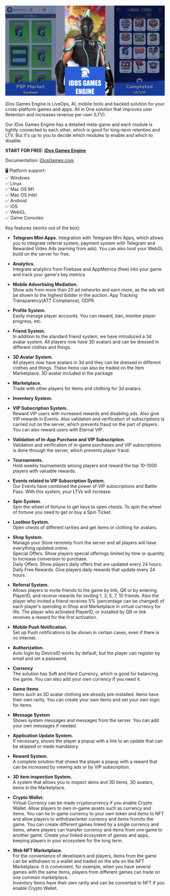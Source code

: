 [![iDos Games Engine](https://raw.githubusercontent.com/iDos-Games/iDos-Games-Engine-Unity-SDK/refs/heads/main/ige.png)](https://platform.idosgames.com)

iDos Games Engine is LiveOps, AI, mobile tools and backed solution for your cross-platform games and apps. All in One solution that improves user Retention and increases revenue per user (LTV).

Our iDos Games Engine has a detailed meta-game and each module is tightly connected to each other, which is good for long-term retention and LTV. But it's up to you to decide which modules to enable and which to disable.

**START FOR FREE: [iDos Games Engine](https://platform.idosgames.com)**

Documentation: [iDosGames.com](https://idosgames.com/docs/developers/quick-start/ige-unity-sdk/)

🖥️ Platform support:  
✅ Windows  
✅ Linux  
✅ Mac OS M1  
✅ Mac OS Intel  
✅ Android  
✅ iOS  
✅ WebGL  
✅ Game Consoles  

Key features (works out of the box):

- **Telegram Mini Apps.**
Integration with Telegram Mini Apps, which allows you to integrate referral system, payment system with Telegram and Rewarded Video Ads (earning from ads). You can also host your WebGL build on the server for free.

- **Analytics.**  
Integrate analytics from Firebase and AppMetrica (free) into your game and track your game's key metrics.

- **Mobile Advertising Mediation.**  
Show ads from more than 20 ad networks and earn more, as the ads will be shown to the highest bidder in the auction. App Tracking Transparency(ATT Compliance), GDPR.

- **Profile System.**  
Easily manage player accounts. You can reward, ban, monitor player progress, etc.

- **Friend System.**  
In addition to the standard friend system, we have introduced a 3d avatar system. All players now have 3D avatars and can be dressed in different clothes and things.

- **3D Avatar System.**  
All players now have avatars in 3d and they can be dressed in different clothes and things. These items can also be traded on the Item Marketplace. 3D avatar included in the package

- **Marketplace.**  
Trade with other players for items and clothing for 3d avatars.

- **Inventory System.**  

- **VIP Subscription System.**  
Reward VIP users with increased rewards and disabling ads. Also give VIP rewards in Events. Also validation and verification of subscriptions is carried out on the server, which prevents fraud on the part of players. You can also reward users with Eternal VIP.

- **Validation of In-App Purchase and VIP Subscription.**  
Validation and verification of in-game purchases and VIP subscriptions is done through the server, which prevents player fraud.

- **Tournaments.**  
Hold weekly tournaments among players and reward the top 10-1000 players with valuable rewards.

- **Events related to VIP Subscription System.**  
Our Events have combined the power of VIP subscriptions and Battle Pass. With this system, your LTVs will increase.

- **Spin System.**  
Spin the wheel of fortune to get keys to open chests. To spin the wheel of fortune you need to get or buy a Spin Ticket.

- **Lootbox System.**  
Open chests of different rarities and get items or clothing for avatars.

- **Shop System.**  
Manage your Store remotely from the server and all players will have everything updated online.  
Special Offers. Show players special offerings limited by time or quantity to increase conversion to purchase.  
Daily Offers. Show players daily offers that are updated every 24 hours.  
Daily Free Rewards. Give players daily rewards that update every 24 hours.  

- **Referral System.**  
Allows players to invite friends to the game by link, QR or by entering PlayerID, and receive rewards for inviting 1, 3, 5, 7, 10 friends. Also the player who invited a friend receives 5% (percentage can be changed) of each player's spending in Shop and Marketplace in virtual currency for life. The player who activated PlayerID, or installed by QR or link receives a reward for the first activation.

- **Mobile Push Notification.**  
Set up Push notifications to be shown in certain cases, even if there is no internet.

- **Authorization.**  
Auto login by DeviceID works by default, but the player can register by email and set a password.

- **Currency**  
The solution has Soft and Hard Currency, which is good for balancing the game.
You can also add your own currency if you need it.

- **Game Items**  
Items such as 3D avatar clothing are already pre-installed. Items have their own rarity. You can create your own items and set your own logic for items.

- **Message System**  
Shows system messages and messages from the server. You can add your own messages if needed.

- **Application Update System.**  
If necessary, shows the player a popup with a link to an update that can be skipped or made mandatory.

- **Reward System.**  
A complete solution that shows the player a popup with a reward that can be increased by viewing ads or by VIP subscription.

- **3D item inspection System.**  
A system that allows you to inspect skins and 3D items, 3D avatars, items in the Marketplace.

- **Crypto Wallet.**  
Virtual Currency can be made cryptocurrency if you enable Crypto Wallet.
Allow players to own in-game assets such as currency and items. You can tie in-game currency to your own token and items to NFT and allow players to withdraw/enter currency and items from/to the game. You can create different games linked by a single currency and items, where players can transfer currency and items from one game to another game. Create your linked ecosystem of games and apps, keeping players in your ecosystem for the long term.

- **Web NFT Marketplace.**  
For the convenience of developers and players, items from the game can be withdrawn to a wallet and traded on the site on the NFT Marketplace. It is convenient, for example, when you have several games with the same items, players from different games can trade on one common marketplace.  
Inventory Items have their own rarity and can be converted to NFT if you enable Crypto Wallet.
